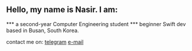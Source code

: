 ## Hello, my name is Nasir. I am:
*** a second-year Computer Engineering student
*** beginner Swift dev based in Busan, South Korea.

contact me on:
[telegram](https://t.me/saeedikr)
[e-mail](ismailovsn12@gmail.com)
